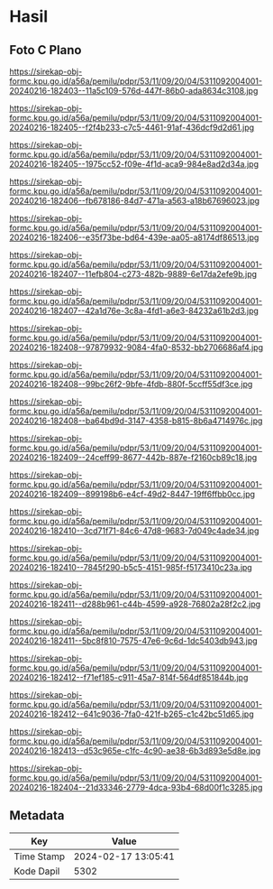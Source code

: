 # Hasil

## Foto C Plano

https://sirekap-obj-formc.kpu.go.id/a56a/pemilu/pdpr/53/11/09/20/04/5311092004001-20240216-182403--11a5c109-576d-447f-86b0-ada8634c3108.jpg

https://sirekap-obj-formc.kpu.go.id/a56a/pemilu/pdpr/53/11/09/20/04/5311092004001-20240216-182405--f2f4b233-c7c5-4461-91af-436dcf9d2d61.jpg

https://sirekap-obj-formc.kpu.go.id/a56a/pemilu/pdpr/53/11/09/20/04/5311092004001-20240216-182405--1975cc52-f09e-4f1d-aca9-984e8ad2d34a.jpg

https://sirekap-obj-formc.kpu.go.id/a56a/pemilu/pdpr/53/11/09/20/04/5311092004001-20240216-182406--fb678186-84d7-471a-a563-a18b67696023.jpg

https://sirekap-obj-formc.kpu.go.id/a56a/pemilu/pdpr/53/11/09/20/04/5311092004001-20240216-182406--e35f73be-bd64-439e-aa05-a8174df86513.jpg

https://sirekap-obj-formc.kpu.go.id/a56a/pemilu/pdpr/53/11/09/20/04/5311092004001-20240216-182407--11efb804-c273-482b-9889-6e17da2efe9b.jpg

https://sirekap-obj-formc.kpu.go.id/a56a/pemilu/pdpr/53/11/09/20/04/5311092004001-20240216-182407--42a1d76e-3c8a-4fd1-a6e3-84232a61b2d3.jpg

https://sirekap-obj-formc.kpu.go.id/a56a/pemilu/pdpr/53/11/09/20/04/5311092004001-20240216-182408--97879932-9084-4fa0-8532-bb2706686af4.jpg

https://sirekap-obj-formc.kpu.go.id/a56a/pemilu/pdpr/53/11/09/20/04/5311092004001-20240216-182408--99bc26f2-9bfe-4fdb-880f-5ccff55df3ce.jpg

https://sirekap-obj-formc.kpu.go.id/a56a/pemilu/pdpr/53/11/09/20/04/5311092004001-20240216-182408--ba64bd9d-3147-4358-b815-8b6a4714976c.jpg

https://sirekap-obj-formc.kpu.go.id/a56a/pemilu/pdpr/53/11/09/20/04/5311092004001-20240216-182409--24ceff99-8677-442b-887e-f2160cb89c18.jpg

https://sirekap-obj-formc.kpu.go.id/a56a/pemilu/pdpr/53/11/09/20/04/5311092004001-20240216-182409--899198b6-e4cf-49d2-8447-19ff6ffbb0cc.jpg

https://sirekap-obj-formc.kpu.go.id/a56a/pemilu/pdpr/53/11/09/20/04/5311092004001-20240216-182410--3cd71f71-84c6-47d8-9683-7d049c4ade34.jpg

https://sirekap-obj-formc.kpu.go.id/a56a/pemilu/pdpr/53/11/09/20/04/5311092004001-20240216-182410--7845f290-b5c5-4151-985f-f5173410c23a.jpg

https://sirekap-obj-formc.kpu.go.id/a56a/pemilu/pdpr/53/11/09/20/04/5311092004001-20240216-182411--d288b961-c44b-4599-a928-76802a28f2c2.jpg

https://sirekap-obj-formc.kpu.go.id/a56a/pemilu/pdpr/53/11/09/20/04/5311092004001-20240216-182411--5bc8f810-7575-47e6-9c6d-1dc5403db943.jpg

https://sirekap-obj-formc.kpu.go.id/a56a/pemilu/pdpr/53/11/09/20/04/5311092004001-20240216-182412--f71ef185-c911-45a7-814f-564df851844b.jpg

https://sirekap-obj-formc.kpu.go.id/a56a/pemilu/pdpr/53/11/09/20/04/5311092004001-20240216-182412--641c9036-7fa0-421f-b265-c1c42bc51d65.jpg

https://sirekap-obj-formc.kpu.go.id/a56a/pemilu/pdpr/53/11/09/20/04/5311092004001-20240216-182413--d53c965e-c1fc-4c90-ae38-6b3d893e5d8e.jpg

https://sirekap-obj-formc.kpu.go.id/a56a/pemilu/pdpr/53/11/09/20/04/5311092004001-20240216-182404--21d33346-2779-4dca-93b4-68d00f1c3285.jpg


## Metadata

| Key        | Value               |
| ---------- | ------------------- |
| Time Stamp | 2024-02-17 13:05:41 |
| Kode Dapil | 5302                |



